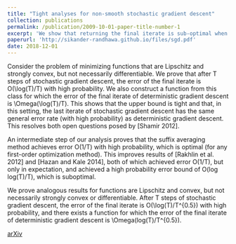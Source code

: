 ```yaml
---
title: "Tight analyses for non-smooth stochastic gradient descent"
collection: publications
permalink: /publication/2009-10-01-paper-title-number-1
excerpt: 'We show that returning the final iterate is sub-optimal when running SGD on non-smooth functions in both the strongly-convex and Lipschitz case. We also provide high probability upper bounds on the error of the final iterate and suffix average of SGD.'
paperurl: 'http://sikander-randhawa.github.io/files/sgd.pdf'
date: 2018-12-01
---
```



Consider the problem of minimizing functions that are Lipschitz and strongly convex, but not necessarily differentiable. We prove that after T steps of stochastic gradient descent, the error of the final iterate is O(\log(T)/T) with high probability. We also construct a function from this class for which the error of the final iterate of deterministic gradient descent is \Omega(\log(T)/T). This shows that the upper bound is tight and that, in this setting, the last iterate of stochastic gradient descent has the same general error rate (with high probability) as deterministic gradient descent. This resolves both open questions posed by [Shamir 2012].

An intermediate step of our analysis proves that the suffix averaging method achieves error O(1/T) with high probability, which is optimal (for any first-order optimization method). This improves results of [Rakhlin et al. 2012] and [Hazan and Kale 2014], both of which achieved error O(1/T), but only in expectation, and achieved a high probability error bound of O(log log(T)/T), which is suboptimal.

We prove analogous results for functions are Lipschitz and convex, but not necessarily strongly convex or differentiable. After T steps of stochastic gradient descent, the error of the final iterate is O(\log(T)/T^{0.5}) with high probability, and there exists a function for which the error of the final iterate of deterministic gradient descent is \Omega(log(T)/T^{0.5}).

[arXiv](https://arxiv.org/abs/1812.05217)

